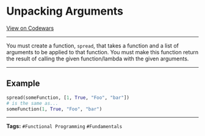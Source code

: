 # Unpacking Arguments

[View on Codewars](https://www.codewars.com/kata/540de1f0716ab384b4000828/python)

---

You must create a function, `spread`, that takes a function and a list of arguments to be applied to that function. You must make this function return the result of calling the given function/lambda with the given arguments.

---

## Example

```python
spread(someFunction, [1, True, "Foo", "bar"])
# is the same as...
someFunction(1, True, "Foo", "bar")
```

---

**Tags:** `#Functional Programming` `#Fundamentals`